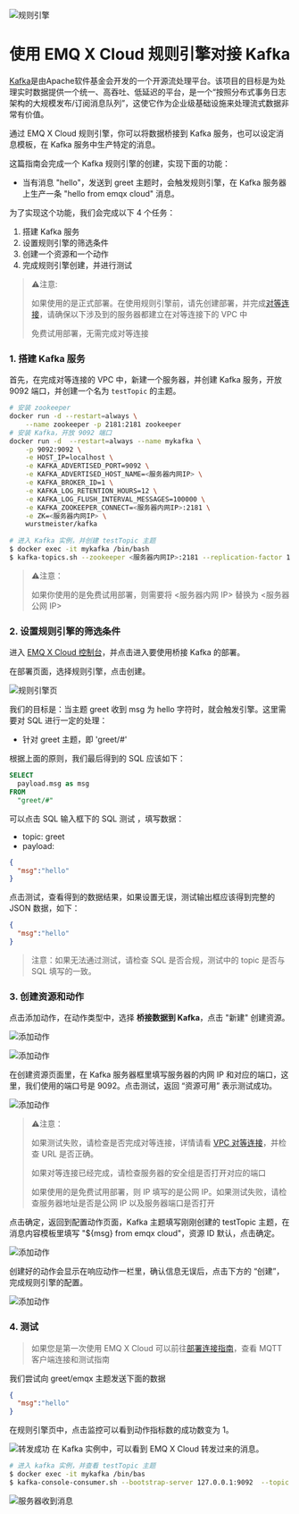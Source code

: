 ![规则引擎](../_assets/deployments/rule_engine/web_hook.jpg)

# 使用 EMQ X Cloud 规则引擎对接 Kafka

[Kafka](https://kafka.apache.org/)是由Apache软件基金会开发的一个开源流处理平台。该项目的目标是为处理实时数据提供一个统一、高吞吐、低延迟的平台，是一个“按照分布式事务日志架构的大规模发布/订阅消息队列”，这使它作为企业级基础设施来处理流式数据非常有价值。

通过 EMQ X Cloud 规则引擎，你可以将数据桥接到 Kafka 服务，也可以设定消息模板，在 Kafka 服务中生产特定的消息。

这篇指南会完成一个 Kafka 规则引擎的创建，实现下面的功能：

* 当有消息 "hello"，发送到 greet 主题时，会触发规则引擎，在 Kafka 服务器上生产一条 "hello from emqx cloud" 消息。



为了实现这个功能，我们会完成以下 4 个任务：

1. 搭建 Kafka 服务
2. 设置规则引擎的筛选条件
3. 创建一个资源和一个动作
4. 完成规则引擎创建，并进行测试

>⚠️注意:
>
>如果使用的是正式部署。在使用规则引擎前，请先创建部署，并完成[对等连接](../deployments/vpc_peering.md)，请确保以下涉及到的服务器都建立在对等连接下的 VPC 中
>
>免费试用部署，无需完成对等连接

### 1. 搭建 Kafka 服务

首先，在完成对等连接的 VPC 中，新建一个服务器，并创建 Kafka 服务，开放 9092 端口，并创建一个名为 `testTopic` 的主题。

```sh
# 安装 zookeeper
docker run -d --restart=always \
    --name zookeeper -p 2181:2181 zookeeper
# 安装 Kafka，开放 9092 端口
docker run -d  --restart=always --name mykafka \
    -p 9092:9092 \
    -e HOST_IP=localhost \
    -e KAFKA_ADVERTISED_PORT=9092 \
    -e KAFKA_ADVERTISED_HOST_NAME=<服务器内网IP> \
    -e KAFKA_BROKER_ID=1 \
    -e KAFKA_LOG_RETENTION_HOURS=12 \
    -e KAFKA_LOG_FLUSH_INTERVAL_MESSAGES=100000 \
    -e KAFKA_ZOOKEEPER_CONNECT=<服务器内网IP>:2181 \
    -e ZK=<服务器内网IP> \
    wurstmeister/kafka
    
# 进入 Kafka 实例，并创建 testTopic 主题
$ docker exec -it mykafka /bin/bash
$ kafka-topics.sh --zookeeper <服务器内网IP>:2181 --replication-factor 1 --partitions 1 --topic testTopic --create
```

> ⚠️注意：
>
>  如果你使用的是免费试用部署，则需要将 <服务器内网 IP> 替换为 <服务器公网 IP>

### 2. 设置规则引擎的筛选条件

进入 [EMQ X Cloud 控制台](https://cloud.emqx.io/console/)，并点击进入要使用桥接 Kafka 的部署。

在部署页面，选择规则引擎，点击创建。

![规则引擎页](../_assets/deployments/rule_engine/view_rule_engine.png)

我们的目标是：当主题 greet 收到 msg 为 hello 字符时，就会触发引擎。这里需要对 SQL 进行一定的处理：

* 针对 greet 主题，即 'greet/#'

根据上面的原则，我们最后得到的 SQL 应该如下：

```sql
SELECT
  payload.msg as msg
FROM
  "greet/#"
```

可以点击 SQL 输入框下的 SQL 测试 ，填写数据：

* topic: greet
* payload:
```json
{
  "msg":"hello"
}
```

点击测试，查看得到的数据结果，如果设置无误，测试输出框应该得到完整的 JSON 数据，如下：
```json
{
  "msg":"hello"
}
```

>注意：如果无法通过测试，请检查 SQL 是否合规，测试中的 topic 是否与 SQL 填写的一致。

### 3. 创建资源和动作

点击添加动作，在动作类型中，选择 **桥接数据到 Kafka**，点击 "新建" 创建资源。

![添加动作](../_assets/deployments/rule_engine/add_webhook_action01.png)

![添加动作](../_assets/deployments/rule_engine/add_kafka_action02.png)

在创建资源页面里，在 Kafka 服务器框里填写服务器的内网 IP 和对应的端口，这里，我们使用的端口号是 9092。点击测试，返回 “资源可用” 表示测试成功。

![添加动作](../_assets/deployments/rule_engine/add_kafka_action03.png)

>⚠️注意：
>
>如果测试失败，请检查是否完成对等连接，详情请看 [VPC 对等连接](../deployments/vpc_peering.md)，并检查 URL 是否正确。 
>
>如果对等连接已经完成，请检查服务器的安全组是否打开对应的端口
>
>如果使用的是免费试用部署，则 IP 填写的是公网 IP。如果测试失败，请检查服务器地址是否是公网 IP 以及服务器端口是否打开

点击确定，返回到配置动作页面，Kafka 主题填写刚刚创建的 testTopic 主题，在消息内容模板里填写 "${msg} from emqx cloud"，资源 ID 默认，点击确定。

![添加动作](../_assets/deployments/rule_engine/add_kafka_action04.png)

创建好的动作会显示在响应动作一栏里，确认信息无误后，点击下方的 “创建”，完成规则引擎的配置。

![添加动作](../_assets/deployments/rule_engine/add_kafka_action05.png)

### 4. 测试

>如果您是第一次使用 EMQ X Cloud 可以前往[部署连接指南](../deployments/connections.md)，查看 MQTT 客户端连接和测试指南 

我们尝试向 greet/emqx 主题发送下面的数据

```json
{
  "msg":"hello"
}
```
在规则引擎页中，点击监控可以看到动作指标数的成功数变为 1。

![转发成功](../_assets/deployments/rule_engine/add_kafka_action06.png)
在 Kafka 实例中，可以看到 EMQ X Cloud 转发过来的消息。

```sh
# 进入 kafka 实例，并查看 testTopic 主题
$ docker exec -it mykafka /bin/bas
$ kafka-console-consumer.sh --bootstrap-server 127.0.0.1:9092  --topic testTopic --from-beginning
```
![服务器收到消息](../_assets/deployments/rule_engine/add_kafka_action07.png)
